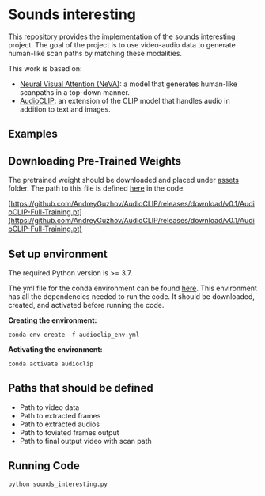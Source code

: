 # Sounds interesting

[This repository](https://github.com/BetelhemNebebe/Sounds_interesting) provides the implementation of the sounds interesting project. The goal of the project is to use video-audio data to generate human-like scan paths by matching these modalities.

This work is based on:
- [ Neural Visual Attention (NeVA)](https://github.com/SchwinnL/NeVA/tree/main): a model that generates human-like scanpaths in a top-down manner.
- [AudioCLIP](https://github.com/AndreyGuzhov/AudioCLIP/tree/master): an extension of the CLIP model that handles audio in addition to text and images.

## Examples


## Downloading Pre-Trained Weights

The pretrained weight should be downloaded and placed under [assets](https://github.com/BetelhemNebebe/Sounds_interesting/tree/master/assets) folder. The path to this file is defined [here](https://github.com/BetelhemNebebe/Sounds_interesting/blob/395affff7ec9e3005f6ad7da29d6e664bbaad5d2/sounds_interesting.py#L30) in the code.

[https://github.com/AndreyGuzhov/AudioCLIP/releases/download/v0.1/AudioCLIP-Full-Training.pt](https://github.com/AndreyGuzhov/AudioCLIP/releases/download/v0.1/AudioCLIP-Full-Training.pt)

## Set up environment
The required Python version is >= 3.7.

The yml file for the conda environment can be found [here](https://github.com/BetelhemNebebe/Sounds_interesting/blob/master/audioclip_env.yml). This environment has all the dependencies needed to run the code. It should be downloaded, created, and activated before running the code.

**Creating the environment:**

`conda env create -f audioclip_env.yml`

**Activating the environment:**

`conda activate audioclip`

## Paths that should be defined

- Path to video data
- Path to extracted frames
- Path to extracted audios
- Path to foviated frames output
- Path to final output video with scan path

## Running Code

`python sounds_interesting.py`
